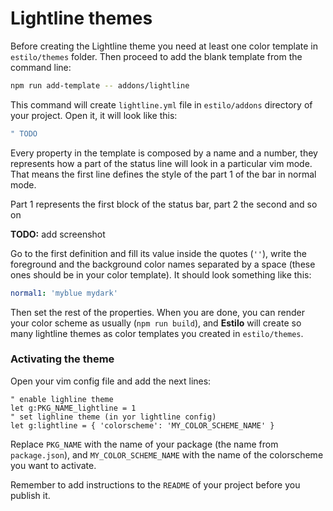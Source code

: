 # Lightline themes

Before creating the Lightline theme you need at least one color template in `estilo/themes` folder. Then proceed to add the blank template from the command line:

```sh
npm run add-template -- addons/lightline
```

This command will create `lightline.yml` file in `estilo/addons` directory of your project. Open it, it will look like this:

```yml
" TODO
```

Every property in the template is composed by a name and a number, they represents how a part of the status line will look in a particular vim mode. That means the first line defines the style of the part 1 of the bar in normal mode.

Part 1 represents the first block of the status bar, part 2 the second and so on

**TODO:** add screenshot

Go to the first definition and fill its value inside the quotes (`''`), write the foreground and the background color names separated by a space (these ones should be in your color template). It should look something like this:

```yml
normal1: 'myblue mydark'
```

Then set the rest of the properties. When you are done, you can render your color scheme as usually (`npm run build`), and **Estilo** will create so many lightline themes as color templates you created in `estilo/themes`.

### Activating the theme

Open your vim config file and add the next lines:

```viml
" enable lighline theme
let g:PKG_NAME_lightline = 1
" set lighline theme (in yor lightline config)
let g:lightline = { 'colorscheme': 'MY_COLOR_SCHEME_NAME' }
```

Replace `PKG_NAME` with the name of your package (the name from `package.json`), and `MY_COLOR_SCHEME_NAME` with the name of the colorscheme you want to activate.

Remember to add instructions to the `README` of your project before you publish it.
